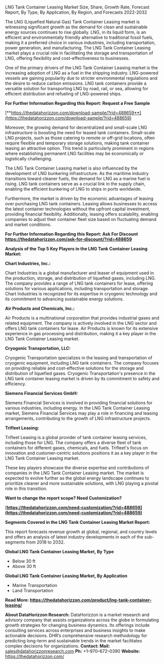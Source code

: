 ﻿LNG Tank Container Leasing Market Size, Share, Growth Rate, Forecast Report, By Type, By Application, By Region, and Forecasts 2022-2032

The LNG (Liquefied Natural Gas) Tank Container Leasing market is witnessing significant growth as the demand for clean and sustainable energy sources continues to rise globally. LNG, in its liquid form, is an efficient and environmentally friendly alternative to traditional fossil fuels, making it a preferred choice in various industries, including transportation, power generation, and manufacturing. The LNG Tank Container Leasing market plays a crucial role in facilitating the storage and transportation of LNG, offering flexibility and cost-effectiveness to businesses.

One of the primary drivers of the LNG Tank Container Leasing market is the increasing adoption of LNG as a fuel in the shipping industry. LNG-powered vessels are gaining popularity due to stricter environmental regulations and the desire to reduce carbon emissions. LNG tank containers provide a versatile solution for transporting LNG by road, rail, or sea, allowing for efficient distribution and refueling of LNG-powered ships.

**For Further Information Regarding this Report: Request a Free Sample**

[**https://thedatahorizzon.com/download-sample/?rid=488659**](https://thedatahorizzon.com/download-sample/?rid=488659) 

Moreover, the growing demand for decentralized and small-scale LNG infrastructure is boosting the need for leased tank containers. Small-scale LNG projects, such as those catering to remote or off-grid locations, often require flexible and temporary storage solutions, making tank container leasing an attractive option. This trend is particularly prominent in regions where establishing permanent LNG facilities may be economically or logistically challenging.

The LNG Tank Container Leasing market is also influenced by the development of LNG bunkering infrastructure. As the maritime industry transitions toward cleaner fuels, the demand for LNG as a marine fuel is rising. LNG tank containers serve as a crucial link in the supply chain, enabling the efficient bunkering of LNG to ships in ports worldwide.

Furthermore, the market is driven by the economic advantages of leasing over purchasing LNG tank containers. Leasing allows businesses to access the latest container technologies without the upfront capital investment, providing financial flexibility. Additionally, leasing offers scalability, enabling companies to adjust their container fleet size based on fluctuating demand and market conditions.

**For Further Information Regarding this Report: Ask For Discount <https://thedatahorizzon.com/ask-for-discount/?rid=488659>** 

**Analysis of the Top 5 Key Players in the LNG Tank Container Leasing Market:**

**Chart Industries, Inc.:**

Chart Industries is a global manufacturer and leaser of equipment used in the production, storage, and distribution of liquefied gases, including LNG. The company provides a range of LNG tank containers for lease, offering solutions for various applications, including transportation and storage. Chart Industries is recognized for its expertise in cryogenic technology and its commitment to advancing sustainable energy solutions.

**Air Products and Chemicals, Inc.:**

Air Products is a multinational corporation that provides industrial gases and related equipment. The company is actively involved in the LNG sector and offers LNG tank containers for lease. Air Products is known for its extensive experience in gas processing and distribution, making it a key player in the LNG Tank Container Leasing market.

**Cryogenic Transportation, LLC:**

Cryogenic Transportation specializes in the leasing and transportation of cryogenic equipment, including LNG tank containers. The company focuses on providing reliable and cost-effective solutions for the storage and distribution of liquefied gases. Cryogenic Transportation's presence in the LNG tank container leasing market is driven by its commitment to safety and efficiency.

**Siemens Financial Services GmbH:**

Siemens Financial Services is involved in providing financial solutions for various industries, including energy. In the LNG Tank Container Leasing market, Siemens Financial Services may play a role in financing and leasing arrangements, contributing to the growth of LNG infrastructure projects.

**Trifleet Leasing:**

Trifleet Leasing is a global provider of tank container leasing services, including those for LNG. The company offers a diverse fleet of tank containers for different gases, chemicals, and fuels. Trifleet's focus on innovation and customer-centric solutions positions it as a key player in the LNG Tank Container Leasing market.

These key players showcase the diverse expertise and contributions of companies in the LNG Tank Container Leasing market. The market is expected to evolve further as the global energy landscape continues to prioritize cleaner and more sustainable solutions, with LNG playing a pivotal role in this transition.

**Want to change the report scope? Need Customization?**

[**https://thedatahorizzon.com/need-customization/?rid=488659](https://thedatahorizzon.com/need-customization/?rid=488659)** 

**Segments Covered in the LNG Tank Container Leasing Market Report:**

This report forecasts revenue growth at global, regional, and country levels and offers an analysis of latest industry developments in each of the sub-segments from 2018 to 2032.

**Global LNG Tank Container Leasing Market, By Type**

- Below 30 ft
- Above 30 ft

**Global LNG Tank Container Leasing Market, By Application**

- Marine Transportation
- Land Transportation

**Read More: <https://thedatahorizzon.com/product/lng-tank-container-leasing/>** 

**About DataHorizzon Research:**DataHorizzon is a market research and advisory company that assists organizations across the globe in formulating growth strategies for changing business dynamics. Its offerings include consulting services across enterprises and business insights to make actionable decisions. DHR’s comprehensive research methodology for predicting long-term and sustainable trends in the market facilitates complex decisions for organizations.**Contact:Mail:** <sales@datahorizzonresearch.com> **Ph:** +1–970–672–0390**Website:** <https://thedatahorizzon.com/> 

